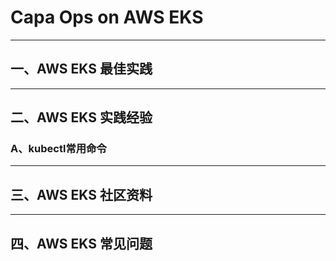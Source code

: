 # Capa Ops on AWS EKS

---

## 一、AWS EKS 最佳实践

---

## 二、AWS EKS 实践经验

### A、kubectl常用命令

---

## 三、AWS EKS 社区资料

---

## 四、AWS EKS 常见问题